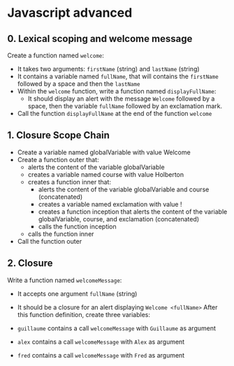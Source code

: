 # Javascript advanced

## 0. Lexical scoping and welcome message
Create a function named ```welcome```:
* It takes two arguments: ```firstName``` (string) and ```lastName``` (string)
* It contains a variable named ```fullName```, that will contains the ```firstName``` followed by a space and then the ```lastName```
* Within the ```welcome``` function, write a function named ```displayFullName```:
    * It should display an alert with the message ```Welcome``` followed by a space, then the variable ```fullName``` followed by an exclamation mark.
* Call the function ```displayFullName``` at the end of the function ```welcome```

## 1. Closure Scope Chain
* Create a variable named globalVariable with value Welcome
* Create a function outer that:
    * alerts the content of the variable globalVariable
    * creates a variable named course with value Holberton
    * creates a function inner that:
        * alerts the content of the variable globalVariable and course (concatenated)
        * creates a variable named exclamation with value !
        * creates a function inception that alerts the content of the variable globalVariable, course, and exclamation (concatenated)
        * calls the function inception
    * calls the function inner
* Call the function outer

## 2. Closure
Write a function named ```welcomeMessage```:

* It accepts one argument ```fullName``` (string)
* It should be a closure for an alert displaying ```Welcome <fullName>```
After this function definition, create three variables:

* ```guillaume``` contains a call ```welcomeMessage``` with ```Guillaume``` as argument
* ```alex``` contains a call ```welcomeMessage``` with ```Alex``` as argument
* ```fred``` contains a call ```welcomeMessage``` with ```Fred``` as argument

